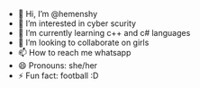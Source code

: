 - 👋 Hi, I’m @hemenshy
- 👀 I’m interested in cyber scurity
- 🌱 I’m currently learning c++ and c# languages
- 💞️ I’m looking to collaborate on girls
- 📫 How to reach me whatsapp
- 😄 Pronouns: she/her
- ⚡ Fun fact: football :D

<!---
hemenshy/hemenshy is a ✨ special ✨ repository because its `README.md` (this file) appears on your GitHub profile.
You can click the Preview link to take a look at your changes.
--->
